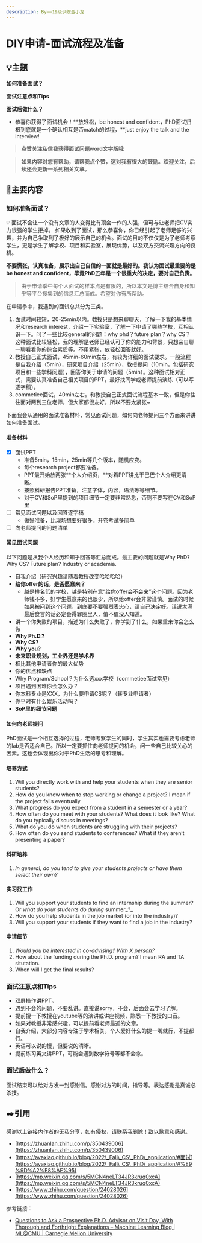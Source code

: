 ```yaml
---
description: By——19级少院金小龙
---
```


# DIY申请-面试流程及准备

## 💡主题

**如何准备面试？**

**面试注意点和Tips**

**面试后做什么？**

* 恭喜你获得了面试机会！**放轻松，be honest and confident，PhD面试归根到底就是一个确认相互是否match的过程，**just enjoy the talk and the interview!

> **点赞关注私信我获得面试问题word文字版哦**

> **如果内容对您有帮助，请帮我点个赞，这对我有很大的鼓励。欢迎关注，后续还会更新一系列相关文章。**

## 📖主要内容

### **如何准备面试？**

​💡 面试不会让一个没有文章的人变得比有顶会一作的人强，但可与让老师把CV实力很强的学生拒掉。 如果收到了面试，那么恭喜你，你已经引起了老师足够的兴趣，并为自己争取到了极好的展示自己的机会。面试的目的不仅仅是为了老师考察学生，更是学生了解学校、项目和实验室，展现优势，以及双方交流兴趣方向的良机。​

**不要慌张，认真准备，展示出自己自信的一面就是最好的。我认为面试最重要的是be honest and confident，毕竟PhD五年是一个很重大的决定，要对自己负责。**

> 由于申请季中每个人面试的样本点是有限的，所以本文是博主结合自身和知乎等平台搜集到的信息汇总而成。希望对你有所帮助。

在申请季中，我遇到的面试总共分为三类。

1. 面试时间较短，20-25min以内。教授只是想来聊聊天，了解一下我的基本情况和research interest，介绍一下实验室，了解一下申请了哪些学校，互相认识一下。问了一些比较general的问题：why phd？future plan？why CS？这种面试比较轻松，我的理解是老师已经认可了你的能力和背景，只想亲自聊一聊看看你的综合素质等。不用紧张，放轻松回答就好。
2. 教授自己正式面试，45min-60min左右，有较为详细的面试要求。一般流程是自我介绍（5min），研究项目介绍（25min），教授提问（10min，包括研究项目和一些学科问题），回答你关于申请的问题（5min）。这种面试相对正式，需要认真准备自己相关项目的PPT，最好找同学或老师提前演练（可以写逐字稿）。
3. commetiee面试，40min左右。和教授自己正式面试流程基本一致，但是你往往面对两到三位老师，但大家都很友好，所以不要太紧张\~

下面我会从通用的面试准备材料，常见面试问题，如何向老师提问三个方面来讲讲如何准备面试。

#### 准备材料

* [x] 面试PPT
  * 准备5min，15min，25min等几个版本，随机应变。
  * 每个research project都要准备。
  * PPT最开始放两张**个人介绍页，**对着PPT讲比干巴巴个人介绍更清晰。
  * 按照科研报告PPT准备，注意字体，内容，语法等等细节。
  * 对于CV和SoP里提到的项目细节一定要非常熟悉，否则不要写在CV和SoP里
* [ ] 常见面试问题以及回答逐字稿
  * 做好准备，比现场想要好很多。开卷考试多简单
* [ ] 向老师提问的问题清单

#### 常见面试问题

以下问题是从我个人经历和知乎回答等汇总而成。最主要的问题就是Why PhD? Why CS? Future plan? Industry or academia.

* 自我介绍（研究兴趣请随着教授改变哈哈哈哈）
* **给你offer的话，是否愿意来？**
  * 越是排名低的学校，越是特别在意“给你offer会不会来”这个问题。因为老师钱不多，好学生愿意来的也很少，所以给offer会非常谨慎。面试的时候如果被问到这个问题，到底要不要强烈表忠心，请自己决定好。话说太满最后食言的话必定会得罪圈里人，值不值没人知道。
* 讲一个你失败的项目，描述为什么失败了，你学到了什么，如果重来你会怎么做
* **Why Ph.D.?**
* **Why CS?**
* **Why you?**
* **未来职业规划，工业界还是学术界**
* 相比其他申请者你的最大优势
* 你的优点和缺点
* Why Program/School？为什么选xxx学校（commetiee面试常见）
* 项目遇到困难你会怎么办？
* 你本科专业是XXX，为什么要申请CS呢？（转专业申请者）
* 你平时有什么娱乐活动吗？
* **SoP里的细节问题**

#### 如何向老师提问

PhD面试是一个相互选择的过程，老师考察学生的同时，学生其实也需要考虑老师的lab是否适合自己。所以一定要抓住向老师提问的机会，问一些自己比较关心的因素。这也会体现出你对于PhD生活的思考和理解。

#### **培养方式**

1. Will you directly work with and help your students when they are senior students?
2. How do you know when to stop working or change a project? I mean if the project fails eventually
3. What progress do you expect from a student in a semester or a year?
4. How often do you meet with your students? What does it look like? What do you typically discuss in meetings?
5. What do you do when students are struggling with their projects?
6. How often do you send students to conferences? What if they aren’t presenting a paper?

#### **科研培养**

1. _In general, do you tend to give your students projects or have them select their own?_

#### **实习找工作**

1. Will you support your students to find an internship during the summer? Or _what do your students do during_ summer_?_
2. How do you help students in the job market (or into the industry)?
3. Will you support your students if they want to find a job in the industry?

#### **申请细节**

1. _Would you be interested in co-advising? With X person?_
2. How about the funding during the Ph.D. program? I mean RA and TA situtation.
3. When will I get the final results?

### **面试注意点和Tips**

* 双屏操作讲PPT。
* 遇到不会的问题，不要乱讲。直接说sorry，不会，后面会去学习了解。
* 提前搜一下教授在youtube等的演讲或讲座视频，熟悉一下教授的口音。
* 如果对教授非常感兴趣，可以提前看老师最近的文章。
* 自我介绍，大部分内容专注于学术相关，个人爱好什么的提一嘴就行，不提都行。
* 英语可以说的慢，但要说的清晰。
* 提前练习英文讲PPT，可能会遇到数学符号等都不会念。

### **面试后做什么？**

面试结束可以给对方发一封感谢信。感谢对方的时间，指导等。表达感谢是真诚必杀技。

## ✒️引用

感谢以上链接内作者的无私分享，如有侵权，请联系我删除！致以歉意和感谢。

* [https://zhuanlan.zhihu.com/p/350439006](https://zhuanlan.zhihu.com/p/350439006)
* [https://avaxiao.github.io/blog/2022\_Fall\_CS\_PhD\_application/#面试](https://avaxiao.github.io/blog/2022\_Fall\_CS\_PhD\_application/#%E9%9D%A2%E8%AF%95)
* [https://mp.weixin.qq.com/s/5MCN4neLT34JR3kruq0xcA](https://mp.weixin.qq.com/s/5MCN4neLT34JR3kruq0xcA)
* [https://www.zhihu.com/question/24028026](https://www.zhihu.com/question/24028026)

参考链接：

* [Questions to Ask a Prospective Ph.D. Advisor on Visit Day, With Thorough and Forthright Explanations – Machine Learning Blog | ML@CMU | Carnegie Mellon University](https://blog.ml.cmu.edu/2020/03/02/questions-to-ask-a-prospective-ph-d-advisor-on-visit-day-with-thorough-and-forthright-explanations/)
